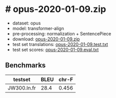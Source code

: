 # # opus-2020-01-09.zip

* dataset: opus
* model: transformer-align
* pre-processing: normalization + SentencePiece
* download: [opus-2020-01-09.zip](https://object.pouta.csc.fi/OPUS-MT-models/ln-fr/opus-2020-01-09.zip)
* test set translations: [opus-2020-01-09.test.txt](https://object.pouta.csc.fi/OPUS-MT-models/ln-fr/opus-2020-01-09.test.txt)
* test set scores: [opus-2020-01-09.eval.txt](https://object.pouta.csc.fi/OPUS-MT-models/ln-fr/opus-2020-01-09.eval.txt)

## Benchmarks

| testset               | BLEU  | chr-F |
|-----------------------|-------|-------|
| JW300.ln.fr 	| 28.4 	| 0.456 |

